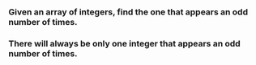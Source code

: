 ### Given an array of integers, find the one that appears an odd number of times.

### There will always be only one integer that appears an odd number of times.
